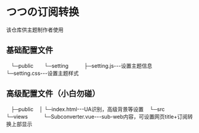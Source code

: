 # つつの订阅转换
该仓库供主题制作者使用

## 基础配置文件
 ㅤ└─public
 ㅤㅤ└─setting
 ㅤㅤㅤ├─setting.js---设置主题信息
 ㅤㅤㅤ└─setting.css---设置主题样式
     
## 高级配置文件（小白勿碰）
 ㅤ├─public
 ㅤ│  └─index.html---UA识别，高级背景等设置
 ㅤ└─src
 ㅤㅤ└─views
 ㅤㅤㅤ└─Subconverter.vue---sub-web内容，可设置网页title+订阅转换上部显示
